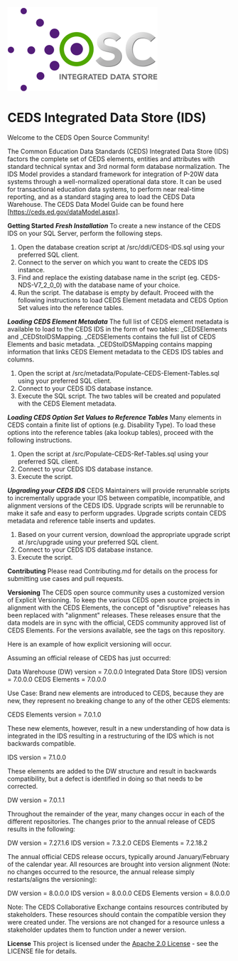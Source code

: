 ![CEDS Integrated Data Store Logo](/res/CEDS-IDS-Logo-Full-Medium.png "CEDS Integrated Data Store")

# CEDS Integrated Data Store (IDS)
Welcome to the CEDS Open Source Community!

The Common Education Data Standards (CEDS) Integrated Data Store (IDS) factors the complete set of CEDS elements, entities and attributes with standard technical syntax and 3rd normal form database normalization. The IDS Model provides a standard framework for integration of P-20W data systems through a well-normalized operational data store. It can be used for transactional education data systems, to perform near real-time reporting, and as a standard staging area to load the CEDS Data Warehouse. The CEDS Data Model Guide can be found here [https://ceds.ed.gov/dataModel.aspx].

**Getting Started**
***Fresh Installation***
To create a new instance of the CEDS IDS on your SQL Server, perform the following steps.
1.	Open the database creation script at /src/ddl/CEDS-IDS.sql using your preferred SQL client.
2.	Connect to the server on which you want to create the CEDS IDS instance.
3.	Find and replace the existing database name in the script (eg. CEDS-NDS-V7_2_0_0) with the database name of your choice.
4.	Run the script.
The database is empty by default. Proceed with the following instructions to load CEDS Element metadata and CEDS Option Set values into the reference tables.

***Loading CEDS Element Metadata***
The full list of CEDS element metadata is available to load to the CEDS IDS in the form of two tables: _CEDSElements and _CEDStoIDSMapping. _CEDSElements contains the full list of CEDS Elements and basic metadata. _CEDStoIDSMapping contains mapping information that links CEDS Element metadata to the CEDS IDS tables and columns.
1.	Open the script at /src/metadata/Populate-CEDS-Element-Tables.sql using your preferred SQL client.
2.	Connect to your CEDS IDS database instance.
3.	Execute the SQL script.
The two tables will be created and populated with the CEDS Element metadata.

***Loading CEDS Option Set Values to Reference Tables***
Many elements in CEDS contain a finite list of options (e.g. Disability Type). To load these options into the reference tables (aka lookup tables), proceed with the following instructions.
1.	Open the script at /src/Populate-CEDS-Ref-Tables.sql using your preferred SQL client.
2.	Connect to your CEDS IDS database instance.
3.	Execute the script.

***Upgrading your CEDS IDS***
CEDS Maintainers  will provide rerunnable scripts to incrementally upgrade your IDS between compatible, incompatible, and alignment versions of the CEDS IDS. Upgrade scripts will be rerunnable to make it safe and easy to perform upgrades. Upgrade scripts contain CEDS metadata and reference table inserts and updates.
1.	Based on your current version, download the appropriate upgrade script at /src/upgrade using your preferred SQL client.
2.	Connect to your CEDS IDS database instance.
3.	Execute the script.

**Contributing**
Please read Contributing.md for details on the process for submitting use cases and pull requests.

**Versioning**
The CEDS open source community uses a customized version of Explicit Versioning. To keep the various CEDS open source projects in alignment with the CEDS Elements, the concept of "disruptive" releases has been replaced with "alignment" releases. These releases ensure that the data models are in sync with the official, CEDS community approved list of CEDS Elements. For the versions available, see the tags on this repository.

Here is an example of how explicit versioning will occur.

Assuming an official release of CEDS has just occurred:

Data Warehouse (DW) version = 7.0.0.0
Integrated Data Store (IDS) version = 7.0.0.0
CEDS Elements = 7.0.0.0

Use Case:
Brand new elements are introduced to CEDS, because they are new, they represent no breaking change to any of the other CEDS elements:

CEDS Elements version = 7.0.1.0

These new elements, however, result in a new understanding of how data is integrated in the IDS resulting in a restructuring of the IDS which is not backwards compatible.

IDS version = 7.1.0.0

These elements are added to the DW structure and result in backwards compatibility, but a defect is identified in doing so that needs to be corrected.

DW version = 7.0.1.1

Throughout the remainder of the year, many changes occur in each of the different repositories. The changes prior to the annual release of CEDS results in the following:

DW version = 7.27.1.6
IDS version = 7.3.2.0
CEDS Elements = 7.2.18.2

The annual official CEDS release occurs, typically around January/February of the calendar year. All resources are brought into version alignment (Note: no changes occurred to the resource, the annual release simply restarts/aligns the versioning):

DW version = 8.0.0.0
IDS version = 8.0.0.0
CEDS Elements version = 8.0.0.0

Note: The CEDS Collaborative Exchange contains resources contributed by stakeholders. These resources should contain the compatible version they were created under.  The versions are not changed for a resource unless a stakeholder updates them to function under a newer version.

**License**
This project is licensed under the [Apache 2.0 License](https://github.com/CEDStandards/CEDS-Collaborative-Exchange/blob/master/LICENSE) - see the LICENSE file for details.

